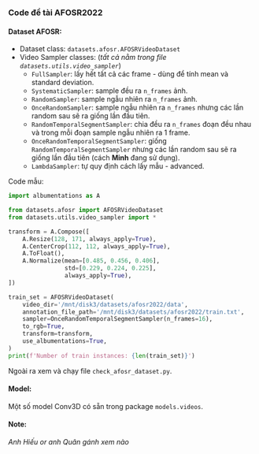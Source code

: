 
### Code đề tài AFOSR2022

#### Dataset AFOSR:

- Dataset class: `datasets.afosr.AFOSRVideoDataset`
- Video Sampler classes: (_tất cả nằm trong file `datasets.utils.video_sampler`_)
    - `FullSampler`: lấy hết tất cả các frame - dùng để tính mean và standard deviation.
    - `SystematicSampler`: sample đều ra `n_frames` ảnh.
    - `RandomSampler`: sample ngẫu nhiên ra `n_frames` ảnh.
    - `OnceRandomSampler`: sample ngẫu nhiên ra `n_frames` nhưng các lần random sau sẽ ra giống lần đầu tiên.
    - `RandomTemporalSegmentSampler`: chia đều ra `n_frames` đoạn đều nhau và trong mỗi đoạn sample ngẫu nhiên ra 1
      frame.
    - `OnceRandomTemporalSegmentSampler`: giống `RandomTemporalSegmentSampler` nhưng các lần random sau sẽ ra giống lần
      đầu tiên (cách **Minh** đang sử dụng).
    - `LambdaSampler`: tự quy định cách lấy mẫu - advanced.

Code mẫu:
```python
import albumentations as A

from datasets.afosr import AFOSRVideoDataset
from datasets.utils.video_sampler import *

transform = A.Compose([
    A.Resize(128, 171, always_apply=True),
    A.CenterCrop(112, 112, always_apply=True),
    A.ToFloat(),
    A.Normalize(mean=[0.485, 0.456, 0.406],
                std=[0.229, 0.224, 0.225],
                always_apply=True),
])

train_set = AFOSRVideoDataset(
    video_dir='/mnt/disk3/datasets/afosr2022/data',
    annotation_file_path='/mnt/disk3/datasets/afosr2022/train.txt',
    sampler=OnceRandomTemporalSegmentSampler(n_frames=16),
    to_rgb=True,
    transform=transform,
    use_albumentations=True,
)
print(f'Number of train instances: {len(train_set)}')
```

Ngoài ra xem và chạy file `check_afosr_dataset.py`.

#### Model:

Một số model Conv3D có sẵn trong package `models.videos`.

#### Note:

_Anh Hiếu or anh Quân gánh xem nào_
